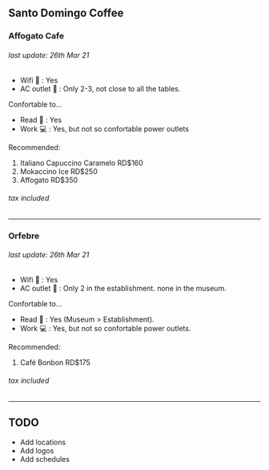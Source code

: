 ## Santo Domingo Coffee

### Affogato Cafe 
###### last update: 26th Mar 21

- Wifi 📶 : Yes 
- AC outlet 🔌 : Only 2-3, not close to all the tables.

Confortable to...
- Read 📖 : Yes
- Work 💻 : Yes, but not so confortable power outlets


Recommended: 
1. Italiano Capuccino Caramelo RD$160
2. Mokaccino Ice RD$250
3. Affogato RD$350 
###### tax included
---


### Orfebre 
###### last update: 26th Mar 21

- Wifi 📶 : Yes  
- AC outlet 🔌 : Only 2 in the establishment. none in the museum. 

Confortable to...
- Read 📖 : Yes (Museum > Establishment).
- Work 💻 : Yes, but not so confortable power outlets.


Recommended: 
1. Café Bonbon RD$175 
###### tax included
---


## TODO 
- Add locations
- Add logos
- Add schedules
